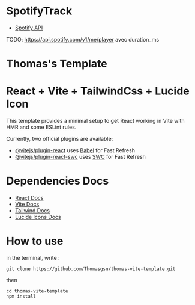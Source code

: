 
SpotifyTrack
======================

 - [Spotify API](https://developer.spotify.com/documentation/web-api)

TODO: https://api.spotify.com/v1/me/player avec duration_ms

Thomas's Template
======================

# React + Vite + TailwindCss + Lucide Icon

This template provides a minimal setup to get React working in Vite with HMR and some ESLint rules.

Currently, two official plugins are available:

- [@vitejs/plugin-react](https://github.com/vitejs/vite-plugin-react/blob/main/packages/plugin-react/README.md) uses [Babel](https://babeljs.io/) for Fast Refresh
- [@vitejs/plugin-react-swc](https://github.com/vitejs/vite-plugin-react-swc) uses [SWC](https://swc.rs/) for Fast Refresh

# Dependencies Docs

- [React Docs](https://react.dev/learn)
- [Vite Docs](https://vitejs.dev/guide/)
- [Tailwind Docs](https://tailwindcss.com/docs/installation)
- [Lucide Icons Docs](https://lucide.dev/icons/)

# How to use

in the terminal, write :

```
git clone https://github.com/Thomasgsn/thomas-vite-template.git
```

then

```
cd thomas-vite-template
npm install
```
